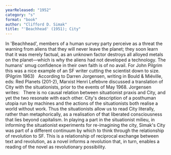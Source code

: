 ```yaml
---
yearReleased: "1952"
category: "s"
format: "book"
author: "Clifford D. Simak"
title: "'Beachhead' (1951); City"
---
```

In 'Beachhead', members of a human survey party perceive as a threat the  warning from aliens that they will never leave the planet; they soon learn that  it was merely factual, as an unknown factor destroys all alloyed metals on the  planet—which is why the aliens had not developed a technology. The humans' smug  confidence in their own faith is of no avail. For John Pilgrim this was a nice example of an SF writer  cutting the scientist down to size. (Pilgrim 1963)
 
According to Darren Jorgensen, writing  in Bould & Miéville, eds: Red Planets (201-2), Marxist Henri Lefebvre  discussed a translation of City with the situationists, prior to the  events of May 1968. Jorgensen writes:
 
There is no causal relation between situationist praxis  and City, and yet the two resonate with each other. City's  description of a posthuman utopia run by machines and the actions of the  situationists both realise a world without work. Thus the situationists allow us  to read City literally, rather than metaphorically, as a realisation of  that liberated consciousness that lies beyond capitalism. In playing a part in  the situationist milieu, in informing the situationist experiments for  re-imagining the city, Simak's City was part of a different continuum by  which to think through the relationship of revolution to SF. This is a  relationship of reciprocal exchange between text and revolution, as a novel  informs a revolution that, in turn, enables a reading of the novel as  revolutionary possibility.